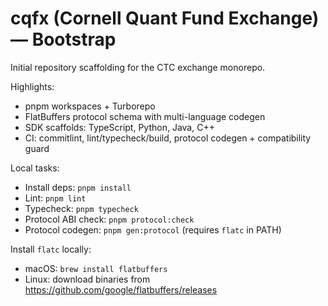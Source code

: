 # cqfx (Cornell Quant Fund Exchange) — Bootstrap

Initial repository scaffolding for the CTC exchange monorepo.

Highlights:
- pnpm workspaces + Turborepo
- FlatBuffers protocol schema with multi-language codegen
- SDK scaffolds: TypeScript, Python, Java, C++
- CI: commitlint, lint/typecheck/build, protocol codegen + compatibility guard

Local tasks:
- Install deps: `pnpm install`
- Lint: `pnpm lint`
- Typecheck: `pnpm typecheck`
- Protocol ABI check: `pnpm protocol:check`
- Protocol codegen: `pnpm gen:protocol` (requires `flatc` in PATH)

Install `flatc` locally:
- macOS: `brew install flatbuffers`
- Linux: download binaries from https://github.com/google/flatbuffers/releases

